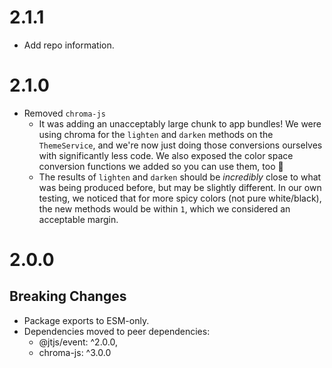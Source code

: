 # 2.1.1

- Add repo information.

# 2.1.0

- Removed `chroma-js`
  - It was adding an unacceptably large chunk to app bundles! We were using chroma for the `lighten` and `darken` methods on the `ThemeService`, and we're now just doing those conversions ourselves with significantly less code. We also exposed the color space conversion functions we added so you can use them, too 🙂
  - The results of `lighten` and `darken` should be _incredibly_ close to what was being produced before, but may be slightly different. In our own testing, we noticed that for more spicy colors (not pure white/black), the new methods would be within `1`, which we considered an acceptable margin.

# 2.0.0

## Breaking Changes

- Package exports to ESM-only.
- Dependencies moved to peer dependencies:
  - @jtjs/event: ^2.0.0,
  - chroma-js: ^3.0.0
